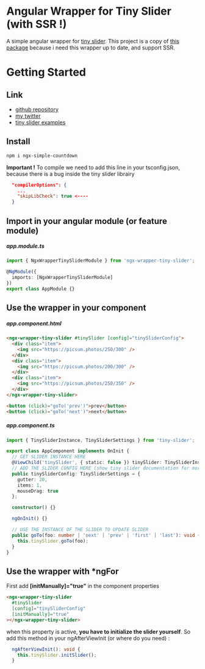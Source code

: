 # Angular Wrapper for Tiny Slider (with SSR !)

A simple angular wrapper for [tiny slider](https://www.npmjs.com/package/tiny-slider). This project is a copy of [this package](https://www.npmjs.com/package/ngx-tiny-slider) because i need this wrapper up to date, and support SSR.

# Getting Started

## Link

- [github repository](https://github.com/maxime1jacquet/npm-directives)
- [my twitter](https://twitter.com/maxime1jacquet)
- [tiny slider examples](https://ganlanyuan.github.io/tiny-slider/demo/)

## Install

```sh
npm i ngx-simple-countdown
```

**Important !** To compile we need to add this line in your tsconfig.json, because there is a bug inside the tiny slider librairy

```json
  "compilerOptions": {
    ...
    "skipLibCheck": true <----
  }
```

## Import in your angular module (or feature module)

##### app.module.ts

```ts
import { NgxWrapperTinySliderModule } from 'ngx-wrapper-tiny-slider';

@NgModule({
  imports: [NgxWrapperTinySliderModule]
})
export class AppModule {}
```

## Use the wrapper in your component

##### app.component.html

```html
<ngx-wrapper-tiny-slider #tinySlider [config]="tinySliderConfig">
  <div class="item">
    <img src="https://picsum.photos/250/300" />
  </div>
  <div class="item">
    <img src="https://picsum.photos/200/300" />
  </div>
  <div class="item">
    <img src="https://picsum.photos/250/350" />
  </div>
</ngx-wrapper-tiny-slider>

<button (click)="goTo('prev')">prev</button>
<button (click)="goTo('next')">next</button>
```

##### app.component.ts

```ts
import { TinySliderInstance, TinySliderSettings } from 'tiny-slider';

export class AppComponent implements OnInit {
  // GET SLIDER INSTANCE HERE
  @ViewChild('tinySlider', { static: false }) tinySlider: TinySliderInstance;
  // ADD THE SLIDER CONFIG HERE (show tiny slider documentation for more)
  public tinySliderConfig: TinySliderSettings = {
    gutter: 20,
    items: 1,
    mouseDrag: true
  };

  constructor() {}

  ngOnInit() {}

  // USE THE INSTANCE OF THE SLIDER TO UPDATE SLIDER
  public goTo(foo: number | 'next' | 'prev' | 'first' | 'last'): void {
    this.tinySlider.goTo(foo);
  }
}
```

## Use the wrapper with \*ngFor

First add **[initManually]="true"** in the component properties

```html
<ngx-wrapper-tiny-slider
  #tinySlider
  [config]="tinySliderConfig"
  [initManually]="true"
></ngx-wrapper-tiny-slider>
```

when this property is active, **you have to initialize the slider yourself**. So add this method in your ngAfterViewInit (or where do you need) :

```ts
  ngAfterViewInit(): void {
    this.tinySlider.initSlider();
  }
```
